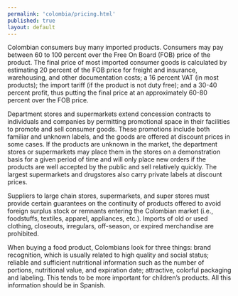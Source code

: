 ```yaml
--- 
permalink: 'colombia/pricing.html' 
published: true 
layout: default
---
```

Colombian consumers buy many imported products. Consumers may pay between 60 to 100 percent over the Free On Board (FOB) price of the product. The final price of most imported consumer goods is calculated by estimating 20 percent of the FOB price for freight and insurance, warehousing, and other documentation costs; a 16 percent VAT (in most products); the import tariff (if the product is not duty free); and a 30-40 percent profit, thus putting the final price at an approximately 60-80 percent over the FOB price.

Department stores and supermarkets extend concession contracts to individuals and companies by permitting promotional space in their facilities to promote and sell consumer goods. These promotions include both familiar and unknown labels, and the goods are offered at discount prices in some cases. If the products are unknown in the market, the department stores or supermarkets may place them in the stores on a demonstration basis for a given period of time and will only place new orders if the products are well accepted by the public and sell relatively quickly. The largest supermarkets and drugstores also carry private labels at discount prices.

Suppliers to large chain stores, supermarkets, and super stores must provide certain guarantees on the continuity of products offered to avoid foreign surplus stock or remnants entering the Colombian market (i.e., foodstuffs, textiles, apparel, appliances, etc.). Imports of old or used clothing, closeouts, irregulars, off-season, or expired merchandise are prohibited.

When buying a food product, Colombians look for three things: brand recognition, which is usually related to high quality and social status; reliable and sufficient nutritional information such as the number of portions, nutritional value, and expiration date; attractive, colorful packaging and labeling. This tends to be more important for children’s products. All this information should be in Spanish.
